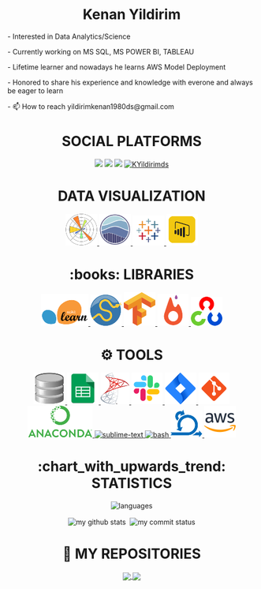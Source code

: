 <div> <h1 align="center"> Kenan Yildirim </h1> </div>
<p>- Interested in Data Analytics/Science </p>
<p>- Currently working on MS SQL, MS POWER BI, TABLEAU </p>
<p>- Lifetime learner and nowadays he learns AWS Model Deployment </p>
<p>- Honored to share his experience and knowledge with everone and always be eager to learn </p>
<p>- 📫 How to reach yildirimkenan1980ds@gmail.com</p>

<div> <h1 align="center"> SOCIAL PLATFORMS </h1> 
<p align="center">
<a href="https://www.linkedin.com/in/kenan-yildirim-34331420b/"/><img src="https://img.shields.io/badge/linkedin-%230077B5.svg?&style=for-the-badge&logo=linkedin&logoColor=white" /></a>
<a href="mailto:yildirimkenan1980ds@gmail"><img src="https://img.shields.io/badge/gmail-f1f2f6.svg?&style=for-the-badge&logo=gmail&logoColor=red" /></a>
<a href="https://www.kaggle.com/kenanyildirim"><img src="https://img.shields.io/badge/%20-kaggle-blue?&style=for-the-badge&logoColor=white" /></a>
<a href="#"><img src="https://komarev.com/ghpvc/?username=KYildirimds" alt="KYildirimds" height="28"/></a>
</p></div>

<div align="center"> <h1 align="center"> DATA VISUALIZATION </h1> </div>
<p align="center">
<a href="#" target="_blank"> <img src="https://github.com/KYildirimds/KYildirimds/blob/main/icons/pngegg%20(1).png"/> </a> 
<a href="#" target="_blank"> <img src="https://github.com/KYildirimds/KYildirimds/blob/main/icons/seaborn.png" height="64"/> </a>    
<a href="#" target="_blank"> <img src="https://github.com/KYildirimds/KYildirimds/blob/main/icons/pngegg%20(22).png"/> </a>  
<a href="#" target="_blank"> <img src="https://github.com/KYildirimds/KYildirimds/blob/main/icons/pngegg%20(24).png"/> </a>   
  
<div align="center"> <h1 align="center">:books: LIBRARIES </h1> </div>
<p align="center">
<a href="#" target="_blank"> <img src="https://github.com/KYildirimds/KYildirimds/blob/main/icons/pngegg%20(20).png"/> </a>   
<a href="#" target="_blank"> <img src="https://github.com/KYildirimds/KYildirimds/blob/main/icons/pngegg%20(2).png"/> </a>                                                     
<a href="#" target="_blank"> <img src="https://github.com/KYildirimds/KYildirimds/blob/main/icons/pngegg%20(4).png"/> </a> 
<a href="#" target="_blank"> <img src="https://github.com/KYildirimds/KYildirimds/blob/main/icons/pngegg%20(10).png"/> </a>
<a href="#" target="_blank"> <img src="https://github.com/KYildirimds/KYildirimds/blob/main/icons/pngegg%20(17).png"/> </a>  
</p>

<div align="center"> <h1 align="center"> ⚙ TOOLS </h1> </div>
<p align="center">
<a href="#" target="_blank"> <img src="https://github.com/KYildirimds/KYildirimds/blob/main/icons/pngegg%20(5).png"/> </a> 
<a href="#" target="_blank"> <img src="https://github.com/KYildirimds/KYildirimds/blob/main/icons/pngegg%20(12).png"/> </a>  
<a href="#" target="_blank"> <img src="https://github.com/KYildirimds/KYildirimds/blob/main/icons/pngegg%20(18).png"/> </a>  
<a href="#" target="_blank"> <img src="https://github.com/KYildirimds/KYildirimds/blob/main/icons/icons8-slack-new-64.png"/> </a>                                                
<a href="#" target="_blank"> <img src="https://github.com/KYildirimds/KYildirimds/blob/main/icons/icons8-jira-64.png"/> </a>                  
<a href="#" target="_blank"> <img src="https://github.com/KYildirimds/KYildirimds/blob/main/icons/icons8-git-64.png"/> </a>
<a href="#" target="_blank"> <img src="https://github.com/KYildirimds/KYildirimds/blob/main/icons/pngegg%20(21).png"/> </a>
<a href="#" target="_blank"> <img src="https://cdn.icon-icons.com/icons2/1381/PNG/512/sublimetext_94866.png" alt="sublime-text" height="64"/> </a>
<a href="#" target="_blank"> <img src="https://www.vectorlogo.zone/logos/gnu_bash/gnu_bash-icon.svg" alt="bash" height="64"/> </a>
<a href="#" target="_blank"> <img src="https://github.com/KYildirimds/KYildirimds/blob/main/icons/pngegg%20(7).png"/> </a>  
<a href="#" target="_blank"> <img src="https://github.com/KYildirimds/KYildirimds/blob/main/icons/icons8-amazon-web-services-64.png"/> </a>                                       <div>                                                                                                                                                                             
  <div align="center"> <h1 align="center"> :chart_with_upwards_trend: STATISTICS </h1> </div>

</p align="center">
<p align="center"><img align="center" src="https://github-readme-stats.vercel.app/api/top-langs/?username=KYildirimds&theme=algolia&layout=compact" alt="languages" width="50%" >
</p>
<p align="center">
<img align="center" src="https://github-readme-stats.vercel.app/api?username=KYildirimds&count_private=true&theme=algolia&show_icons=true&hide_border=true" alt="my github stats" width="48%"/>&nbsp;
<img align="center" src="https://github-readme-streak-stats.herokuapp.com/?user=KYildirimds&theme=algolia" alt="my commit status" width="48.2%"/>
</p>

<div align="center"> <h1 align="center"> 💾 MY REPOSITORIES  </h1> </div>
<p align="center">
<a href="https://github.com/KYildirimds/Data-Analysis">
  <img align="center" src="https://github-readme-stats.vercel.app/api/pin/?username=KYildirimds&repo=Data-Analysis&theme=algolia" />
</a>

<a href="https://github.com/KYildirimds/Machine-Learning">
  <img align="center" src="https://github-readme-stats.vercel.app/api/pin/?username=KYildirimds&repo=Machine-Learning&theme=algolia" />
</a>
</p>
  
